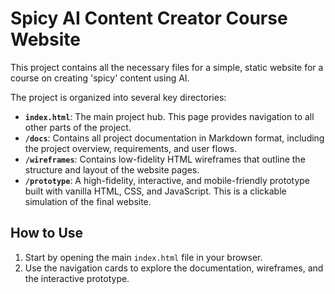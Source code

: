 # Spicy AI Content Creator Course Website

This project contains all the necessary files for a simple, static website for a course on creating 'spicy' content using AI.

The project is organized into several key directories:

- **`index.html`**: The main project hub. This page provides navigation to all other parts of the project.
- **`/docs`**: Contains all project documentation in Markdown format, including the project overview, requirements, and user flows.
- **`/wireframes`**: Contains low-fidelity HTML wireframes that outline the structure and layout of the website pages.
- **`/prototype`**: A high-fidelity, interactive, and mobile-friendly prototype built with vanilla HTML, CSS, and JavaScript. This is a clickable simulation of the final website.

## How to Use

1.  Start by opening the main `index.html` file in your browser.
2.  Use the navigation cards to explore the documentation, wireframes, and the interactive prototype.